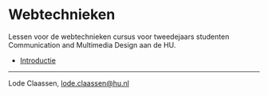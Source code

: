 Webtechnieken
=============

Lessen voor de webtechnieken cursus voor tweedejaars studenten Communication and Multimedia Design aan de HU.

* [Introductie](hu-webtech/blob/master/introductie.html)


---
Lode Claassen, lode.claassen@hu.nl
